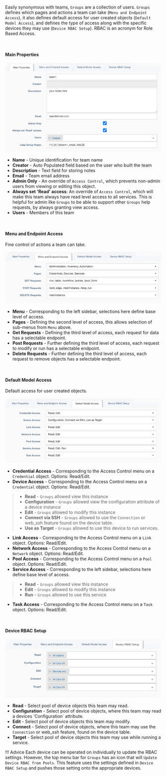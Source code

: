 Easily synonymous with teams, `Groups` are a collection of users. `Groups` defines which pages
 and actions a team can take (`Menu and Endpoint Access`), it also defines default access for user created objects 
 (`Default Model Access`), and defines the type of access along with the specific devices they may use 
 (`Device RBAC Setup`). RBAC is an acronym for Role Based Access. 

<br/>
<h4>Main Properties</h4> 

![Main Properties](../_static/administration/groups_main.png)

* **Name** - Unique identification for team name
* **Creator** - Auto Populated field based on the user who built the team
* **Description** - Text field for storing notes  
* **Email** - Team email address
* **Admin Only** - An override of `Access Control`, which prevents non-admin users from viewing or editing this object.  
* **Always set 'Read' access**: An override of `Access Control`, which will make this team always have read level 
  access to all services. This is helpful for admin like `Groups` to be able to support other `Groups` help requests, 
  by always granting view access.  
* **Users** - Members of this team


<br/>
<h4>Menu and Endpoint Access</h4> 
Fine control of actions a team can take.

![Menu and Endpoint Access](../_static/administration/groups_menu.png)

* **Menu** - Corresponding to the left sidebar, selections here define base level of access. 
* **Pages** - Defining the second level of access, this allows selection of sub-menus from `Menu` above. 
* **Get Requests** - Defining the third level of access, each request for data has a selectable endpoint. 
* **Post Requests** - Further defining the third level of access, each request to modify or run has a selectable endpoint.
* **Delete Requests** - Further defining the third level of access, each request to remove objects has a selectable endpoint. 


<br/>
<h4>Default Model Access</h4> 

Default access for user created objects.

![Menu and Endpoint Access](../_static/administration/groups_default.png)


* **Credential Access** - Corresponding to the Access Control menu on a `Credential` object. Options: Read/Edit.
* **Device Access** - Corresponding to the Access Control menu on a `Credential` object. Options: Read/Edit.
> * **Read** - `Groups` allowed view this instance 
> * **Configuration** - `Groups` allowed view the configuration attribute of a device instance 
> * **Edit** - `Groups` allowed to modify this instance
> * **Connect via SSH** - `Groups` allowed to use the `Connection` or web_ssh feature found on the device table. 
> * **Use as Target** - `Groups` allowed to use this device to run services.
* **Link Access** - Corresponding to the Access Control menu on a `Link` object. Options: Read/Edit.
* **Network Access** - Corresponding to the Access Control menu on a `Network` object. Options: Read/Edit.
* **Pool Access** - Corresponding to the Access Control menu on a `Pool` object. Options: Read/Edit.
* **Service Access** - Corresponding to the left sidebar, selections here define base level of access.
> * **Read** - `Groups` allowed view this instance
> * **Edit** - `Groups` allowed to modify this instance
> * **Run** - `Groups` allowed to use this service  
* **Task Access** - Corresponding to the Access Control menu on a `Task` object. Options: Read/Edit.


<br/>
<h4>Device RBAC Setup</h4> 

![Device RBAC Setup](../_static/administration/groups_device.png)

* **Read** - Select pool of device objects this team may read. 
* **Configuration** - Select pool of device objects, where this team may read a devices 'Configuration` attribute. 
* **Edit** - Select pool of device objects this team may modify. 
* **Connect** - Select pool of device objects, where this team may use the `Connection` or web_ssh feature, found on the device table.  
* **Target** - Select pool of device objects this team may use while running a service. 



!!! Advice
    Each device can be operated on individually to update the RBAC settings. However, the top menu bar for `Groups` 
    has an icon that will `Update Device RBAC from Pools`. This feature uses the settings defined in `Device RBAC Setup`
    and pushes those setting onto the appropriate devices.
